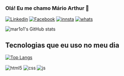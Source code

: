 
### Olá! Eu me chamo Mário Arthur 👋

[![Linkedin]( https://img.shields.io/badge/LinkedIn-0077B5?style=for-the-badge&logo=linkedin&logoColor=white)](https://www.linkedin.com/in/marioarthurmatsuoka/)
[![Facebook]( https://img.shields.io/badge/Facebook-1877F2?style=for-the-badge&logo=facebook&logoColor=white)](https://www.facebook.com/marioarthur.santosmatsuoka)
[![innsta](https://img.shields.io/badge/Instagram-E4405F?style=for-the-badge&logo=instagram&logoColor=white )](https://www.instagram.com/marioarthurmatsuoka/)
[![whats](https://img.shields.io/badge/WhatsApp-25D366?style=for-the-badge&logo=whatsapp&logoColor=white )](https://bit.ly/3FoeDXl )

![mar1o1's GitHub stats](https://github-readme-stats.vercel.app/api?username=mar1o1&show_icons=true&theme=cobalt)

 ## Tecnologias que eu uso no meu dia
[![Top Langs](https://github-readme-stats.vercel.app/api/top-langs/?username=marioarthurmatsuoka&layout=compact)](https://github.com/anuraghazra/github-readme-stats)

<div style="display: inline_block">
  <img align="center" alt="html5" src="https://img.shields.io/badge/HTML5-E34F26?style=for-the-badge&logo=html5&logoColor=white" />
  <img align="center" alt="css" src="https://img.shields.io/badge/CSS3-1572B6?style=for-the-badge&logo=css3&logoColor=white" />
  <img align="center" alt="js" src="https://img.shields.io/badge/JavaScript-F7DF1E?style=for-the-badge&logo=javascript&logoColor=black" />
 </div><br/>
